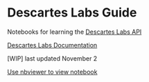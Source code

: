 
# Descartes Labs Guide

Notebooks for learning the [Descartes Labs API](https://github.com/descarteslabs/descarteslabs-python)


[Descartes Labs Documentation](https://docs.descarteslabs.com)


[WIP] last updated November 2


[Use nbviewer to view notebook](http://nbviewer.jupyter.org/github/hollygrimm/descartes-labs-guide/blob/master/Descartes_Labs_API_Notes.ipynb)


